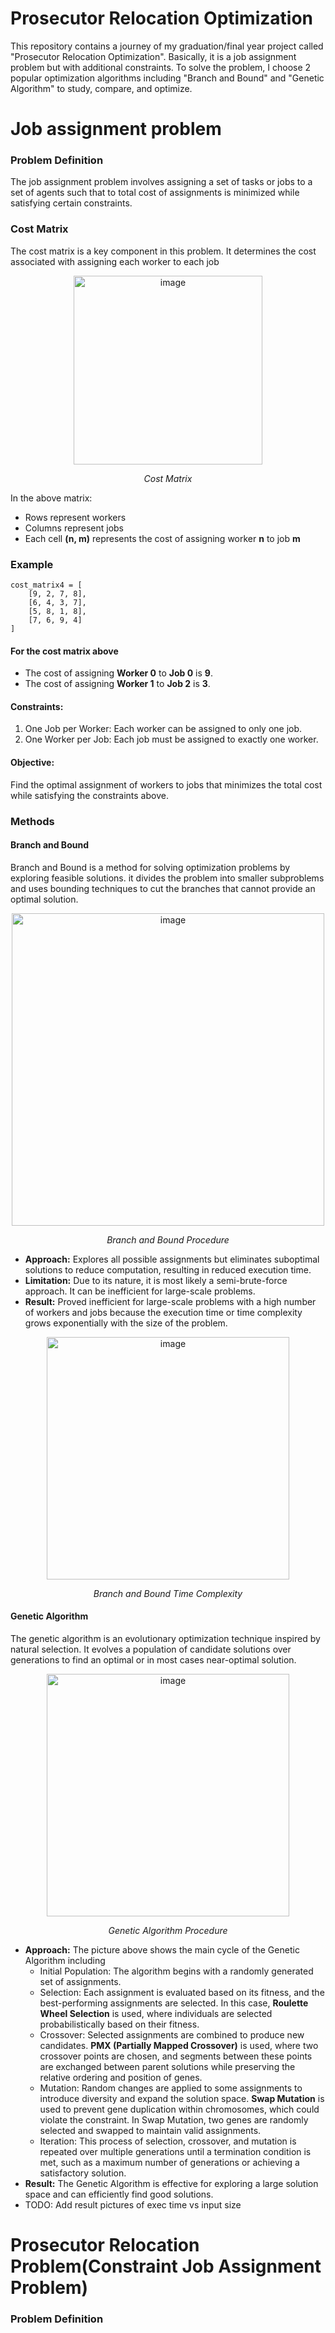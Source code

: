 # Prosecutor Relocation Optimization
This repository contains a journey of my graduation/final year project called "Prosecutor Relocation Optimization".
Basically, it is a job assignment problem but with additional constraints. 
To solve the problem, I choose 2 popular optimization algorithms including "Branch and Bound" and "Genetic Algorithm" to study, compare, and optimize.

# Job assignment problem
### Problem Definition
The job assignment problem involves assigning a set of tasks or jobs to a set of agents such that to total cost of assignments is minimized while satisfying certain constraints. 
### Cost Matrix
The cost matrix is a key component in this problem. It determines the cost associated with assigning each worker to each job

<p align="center">
  <img width="302" alt="image" src="https://github.com/user-attachments/assets/a84d9ba4-fc00-40a1-bfc7-08ae1f0a2740">
</p>
<p align="center">
	<em>Cost Matrix</em>
</p>

In the above matrix:
- Rows represent workers
- Columns represent jobs
- Each cell **(n, m)** represents the cost of assigning worker **n** to job **m**

### Example
```
cost_matrix4 = [
    [9, 2, 7, 8], 
    [6, 4, 3, 7], 
    [5, 8, 1, 8], 
    [7, 6, 9, 4]  
]
```
#### For the cost matrix above
- The cost of assigning **Worker 0** to **Job 0** is **9**.
- The cost of assigning **Worker 1** to **Job 2** is **3**.

#### Constraints:
1. One Job per Worker: Each worker can be assigned to only one job.
2. One Worker per Job: Each job must be assigned to exactly one worker.
#### Objective: 
Find the optimal assignment of workers to jobs that minimizes the total cost while satisfying the constraints above.


### Methods
#### Branch and Bound
Branch and Bound is a method for solving optimization problems by exploring feasible solutions. it divides the problem into smaller subproblems and uses bounding techniques to cut the branches that cannot provide an optimal solution.

<p align='center'>
  <img width="500" alt="image" src="https://github.com/user-attachments/assets/1d7454f7-b55b-4519-92b9-5d9d37fcd24b">
</p>
<p align="center">
	<em>Branch and Bound Procedure</em>
</p>

- **Approach:** Explores all possible assignments but eliminates suboptimal solutions to reduce computation, resulting in reduced execution time.
- **Limitation:** Due to its nature, it is most likely a semi-brute-force approach. It can be inefficient for large-scale problems.
- **Result:** Proved inefficient for large-scale problems with a high number of workers and jobs because the execution time or time complexity grows exponentially with the size of the problem.
<p align="center">
  <img width="388" alt="image" src="https://github.com/user-attachments/assets/95634c7c-5902-4837-b436-95f7984e4acf">
</p>
<p align="center">
	<em>Branch and Bound Time Complexity</em>
</p>



#### Genetic Algorithm
The genetic algorithm is an evolutionary optimization technique inspired by natural selection. It evolves a population of candidate solutions over generations to find an optimal or in most cases near-optimal solution.
<p align='center'>
  <img width="388" alt="image" src="https://github.com/user-attachments/assets/b2ed2744-a450-40f8-b5e8-60b57db575c4">
</p>
<p align="center">
	<em>Genetic Algorithm Procedure</em>
</p>

- **Approach:** The picture above shows the main cycle of the Genetic Algorithm including 
  - Initial Population: The algorithm begins with a randomly generated set of assignments.
  - Selection: Each assignment is evaluated based on its fitness, and the best-performing assignments are selected. In this case, **Roulette Wheel Selection** is used, where individuals are selected probabilistically based on their fitness.
  - Crossover: Selected assignments are combined to produce new candidates. **PMX (Partially Mapped Crossover)** is used, where two crossover points are chosen, and segments between these points are exchanged between parent solutions while preserving the relative ordering and position of genes.
  - Mutation: Random changes are applied to some assignments to introduce diversity and expand the solution space. **Swap Mutation** is used to prevent gene duplication within chromosomes, which could violate the constraint. In Swap Mutation, two genes are randomly selected and swapped to maintain valid assignments.
  - Iteration: This process of selection, crossover, and mutation is repeated over multiple generations until a termination condition is met, such as a maximum number of generations or achieving a satisfactory solution.
- **Result:** The Genetic Algorithm is effective for exploring a large solution space and can efficiently find good solutions. 
-  TODO: Add result pictures of exec time vs input size
# Prosecutor Relocation Problem(Constraint Job Assignment Problem)
### Problem Definition

